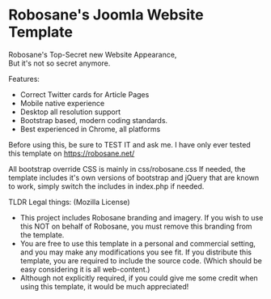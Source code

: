 # Robosane's Joomla Website Template
Robosane's Top-Secret new Website Appearance,  
But it's not so secret anymore.  

Features:
 * Correct Twitter cards for Article Pages
 * Mobile native experience
 * Desktop all resolution support
 * Bootstrap based, modern coding standards.
 * Best experienced in Chrome, all platforms

Before using this, be sure to TEST IT and ask me. I have only ever tested this template on https://robosane.net/

All bootstrap override CSS is mainly in css/robosane.css
If needed, the template includes it's own versions of bootstrap and jQuery that are known to work, simply switch the includes in index.php if needed.

TLDR Legal things: (Mozilla License)
 * This project includes Robosane branding and imagery. If you wish to use this NOT on behalf of Robosane, you must remove this branding from the template.
 * You are free to use this template in a personal and commercial setting, and you may make any modifications you see fit. If you distribute this template, you are required to include the source code. (Which should be easy considering it is all web-content.)
 * Although not explicitly required, if you could give me some credit when using this template, it would be much appreciated!
